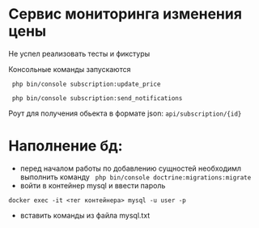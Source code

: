 # Сервис мониторинга изменения цены
Не успел реализовать тесты и фикстуры

Консольные команды запускаются 
```
 php bin/console subscription:update_price
```
```
 php bin/console subscription:send_notifications
```
Роут для получения обьекта в формате json:
```api/subscription/{id} ```
# Наполнение бд:
- перед началом работы по добавлению сущностей необходимл выполнить команду
``` php bin/console doctrine:migrations:migrate```
- войти в контейнер mysql и ввести пароль 
```
docker exec -it <тег контейнера> mysql -u user -p
```

- вставить команды из файла mysql.txt
